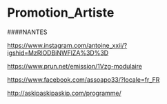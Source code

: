 # Promotion_Artiste


####NANTES

https://www.instagram.com/antoine_xxii/?igshid=MzRlODBiNWFlZA%3D%3D 

https://www.prun.net/emission/1Vzg-modulaire

https://www.facebook.com/assoapo33/?locale=fr_FR 


http://askipaskipaskip.com/programme/
